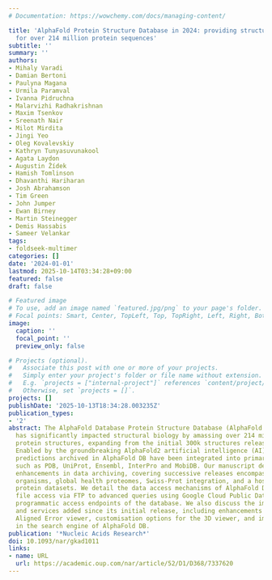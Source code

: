 ```yaml
---
# Documentation: https://wowchemy.com/docs/managing-content/

title: 'AlphaFold Protein Structure Database in 2024: providing structure coverage
  for over 214 million protein sequences'
subtitle: ''
summary: ''
authors:
- Mihaly Varadi
- Damian Bertoni
- Paulyna Magana
- Urmila Paramval
- Ivanna Pidruchna
- Malarvizhi Radhakrishnan
- Maxim Tsenkov
- Sreenath Nair
- Milot Mirdita
- Jingi Yeo
- Oleg Kovalevskiy
- Kathryn Tunyasuvunakool
- Agata Laydon
- Augustin Žídek
- Hamish Tomlinson
- Dhavanthi Hariharan
- Josh Abrahamson
- Tim Green
- John Jumper
- Ewan Birney
- Martin Steinegger
- Demis Hassabis
- Sameer Velankar
tags:
- foldseek-multimer
categories: []
date: '2024-01-01'
lastmod: 2025-10-14T03:34:28+09:00
featured: false
draft: false

# Featured image
# To use, add an image named `featured.jpg/png` to your page's folder.
# Focal points: Smart, Center, TopLeft, Top, TopRight, Left, Right, BottomLeft, Bottom, BottomRight.
image:
  caption: ''
  focal_point: ''
  preview_only: false

# Projects (optional).
#   Associate this post with one or more of your projects.
#   Simply enter your project's folder or file name without extension.
#   E.g. `projects = ["internal-project"]` references `content/project/deep-learning/index.md`.
#   Otherwise, set `projects = []`.
projects: []
publishDate: '2025-10-13T18:34:28.003235Z'
publication_types:
- '2'
abstract: The AlphaFold Database Protein Structure Database (AlphaFold DB, https://alphafold.ebi.ac.uk)
  has significantly impacted structural biology by amassing over 214 million predicted
  protein structures, expanding from the initial 300k structures released in 2021.
  Enabled by the groundbreaking AlphaFold2 artificial intelligence (AI) system, the
  predictions archived in AlphaFold DB have been integrated into primary data resources
  such as PDB, UniProt, Ensembl, InterPro and MobiDB. Our manuscript details subsequent
  enhancements in data archiving, covering successive releases encompassing model
  organisms, global health proteomes, Swiss-Prot integration, and a host of curated
  protein datasets. We detail the data access mechanisms of AlphaFold DB, from direct
  file access via FTP to advanced queries using Google Cloud Public Datasets and the
  programmatic access endpoints of the database. We also discuss the improvements
  and services added since its initial release, including enhancements to the Predicted
  Aligned Error viewer, customisation options for the 3D viewer, and improvements
  in the search engine of AlphaFold DB.
publication: '*Nucleic Acids Research*'
doi: 10.1093/nar/gkad1011
links:
- name: URL
  url: https://academic.oup.com/nar/article/52/D1/D368/7337620
---
```

